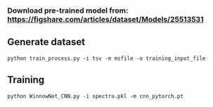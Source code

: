 ### Download pre-trained model from: https://figshare.com/articles/dataset/Models/25513531
## Generate dataset
```
python train_process.py -i tsv -m msfile -o training_input_file
```
## Training
```
python WinnowNet_CNN.py -i spectra.pkl -m cnn_pytorch.pt
```